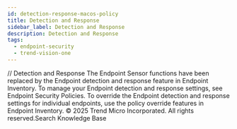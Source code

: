 ```yaml
---
id: detection-response-macos-policy
title: Detection and Response
sidebar_label: Detection and Response
description: Detection and Response
tags:
  - endpoint-security
  - trend-vision-one
---
```


/*<![CDATA[*/ $('#title').html($('meta[name=map-description]').attr('content')); /*]]>*/ Detection and Response The Endpoint Sensor functions have been replaced by the Endpoint detection and response feature in Endpoint Inventory. To manage your Endpoint detection and response settings, see Endpoint Security Policies. To override the Endpoint detection and response settings for individual endpoints, use the policy override features in Endpoint Inventory. © 2025 Trend Micro Incorporated. All rights reserved.Search Knowledge Base